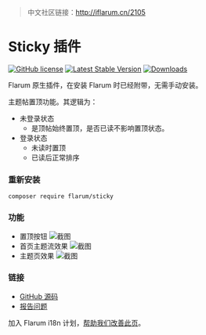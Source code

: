 > 中文社区链接：http://iflarum.cn/2105

# Sticky 插件

[![GitHub license](https://img.shields.io/github/license/flarum/sticky?color=blue)](https://github.com/flarum/sticky/blob/master/LICENSE) [![Latest Stable Version](https://img.shields.io/packagist/v/flarum/sticky.svg)](https://packagist.org/packages/flarum/sticky) [![Downloads](https://img.shields.io/packagist/dt/flarum/sticky.svg)](https://packagist.org/packages/flarum/sticky)

Flarum 原生插件，在安装 Flarum 时已经附带，无需手动安装。

主题帖置顶功能。其逻辑为：
- 未登录状态
  - 是顶帖始终置顶，是否已读不影响置顶状态。
- 登录状态
  - 未读时置顶
  - 已读后正常排序

### 重新安装

```
composer require flarum/sticky
```

### 功能

- 置顶按钮
![截图](https://s1.ax1x.com/2020/08/18/dMpagf.png)
- 首页主题流效果
![截图](https://s1.ax1x.com/2020/08/18/dMp65n.png)
- 主题页效果
![截图](https://s1.ax1x.com/2020/08/18/dM9Min.png)

### 链接

- [GitHub 源码](https://github.com/flarum/sticky)
- [报告问题](https://github.com/flarum/sticky/issues)

加入 Flarum i18n 计划，[帮助我们改善此页](https://github.com/Flarum-i18n/extension-release-posts-zh-cn/edit/master/flarum-sticky.md)。